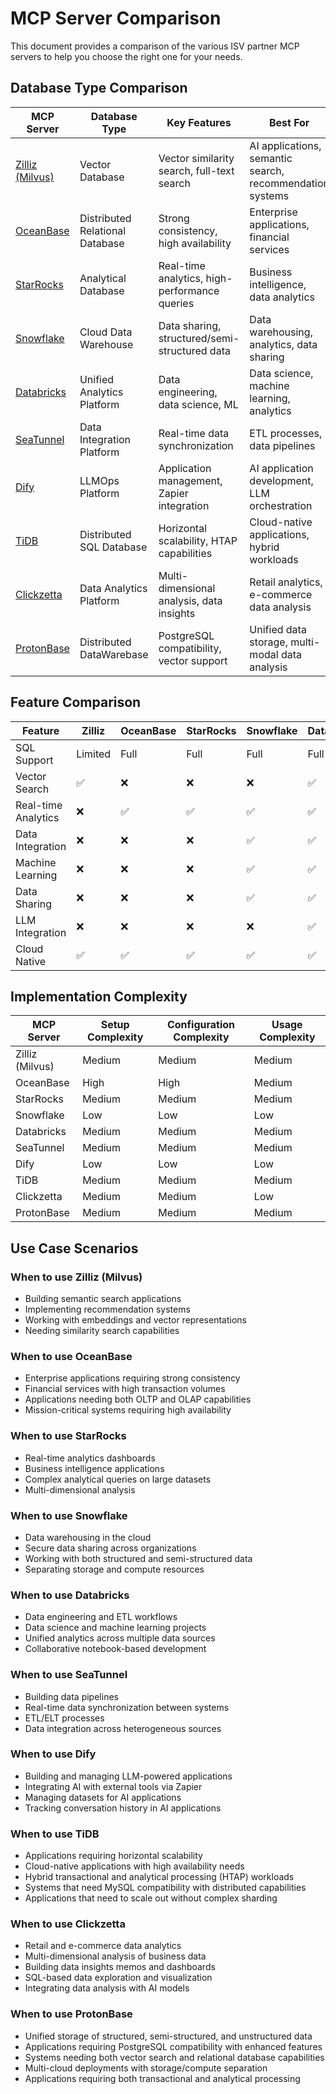# MCP Server Comparison

This document provides a comparison of the various ISV partner MCP servers to help you choose the right one for your needs.

## Database Type Comparison

| MCP Server | Database Type | Key Features | Best For |
|------------|---------------|--------------|----------|
| [Zilliz (Milvus)](./zilliz.md) | Vector Database | Vector similarity search, full-text search | AI applications, semantic search, recommendation systems |
| [OceanBase](./oceanbase.md) | Distributed Relational Database | Strong consistency, high availability | Enterprise applications, financial services |
| [StarRocks](./starrocks.md) | Analytical Database | Real-time analytics, high-performance queries | Business intelligence, data analytics |
| [Snowflake](./snowflake.md) | Cloud Data Warehouse | Data sharing, structured/semi-structured data | Data warehousing, analytics, data sharing |
| [Databricks](./databricks.md) | Unified Analytics Platform | Data engineering, data science, ML | Data science, machine learning, analytics |
| [SeaTunnel](./seatunnel.md) | Data Integration Platform | Real-time data synchronization | ETL processes, data pipelines |
| [Dify](./dify.md) | LLMOps Platform | Application management, Zapier integration | AI application development, LLM orchestration |
| [TiDB](./tidb.md) | Distributed SQL Database | Horizontal scalability, HTAP capabilities | Cloud-native applications, hybrid workloads |
| [Clickzetta](./clickzetta.md) | Data Analytics Platform | Multi-dimensional analysis, data insights | Retail analytics, e-commerce data analysis |
| [ProtonBase](./protonbase.md) | Distributed DataWarebase | PostgreSQL compatibility, vector support | Unified data storage, multi-modal data analysis |

## Feature Comparison

| Feature | Zilliz | OceanBase | StarRocks | Snowflake | Databricks | SeaTunnel | Dify | TiDB | Clickzetta | ProtonBase |
|---------|--------|-----------|-----------|-----------|------------|-----------|------|------|-----------|------------|
| SQL Support | Limited | Full | Full | Full | Full | Limited | No | Full | Full | Full |
| Vector Search | ✅ | ❌ | ❌ | ❌ | ✅ | ❌ | ❌ | ❌ | ❌ | ✅ |
| Real-time Analytics | ❌ | ✅ | ✅ | ✅ | ✅ | ✅ | ❌ | ✅ | ✅ | ✅ |
| Data Integration | ❌ | ❌ | ❌ | ✅ | ✅ | ✅ | ❌ | ❌ | ✅ | ✅ |
| Machine Learning | ❌ | ❌ | ❌ | ✅ | ✅ | ❌ | ✅ | ❌ | ❌ | ✅ |
| Data Sharing | ❌ | ❌ | ❌ | ✅ | ✅ | ❌ | ❌ | ❌ | ✅ | ✅ |
| LLM Integration | ❌ | ❌ | ❌ | ❌ | ✅ | ❌ | ✅ | ❌ | ✅ | ❌ |
| Cloud Native | ✅ | ✅ | ✅ | ✅ | ✅ | ✅ | ✅ | ✅ | ✅ | ✅ |

## Implementation Complexity

| MCP Server | Setup Complexity | Configuration Complexity | Usage Complexity |
|------------|------------------|-------------------------|------------------|
| Zilliz (Milvus) | Medium | Medium | Medium |
| OceanBase | High | High | Medium |
| StarRocks | Medium | Medium | Medium |
| Snowflake | Low | Low | Low |
| Databricks | Medium | Medium | Medium |
| SeaTunnel | Medium | Medium | Medium |
| Dify | Low | Low | Low |
| TiDB | Medium | Medium | Medium |
| Clickzetta | Medium | Medium | Low |
| ProtonBase | Medium | Medium | Medium |

## Use Case Scenarios

### When to use Zilliz (Milvus)
- Building semantic search applications
- Implementing recommendation systems
- Working with embeddings and vector representations
- Needing similarity search capabilities

### When to use OceanBase
- Enterprise applications requiring strong consistency
- Financial services with high transaction volumes
- Applications needing both OLTP and OLAP capabilities
- Mission-critical systems requiring high availability

### When to use StarRocks
- Real-time analytics dashboards
- Business intelligence applications
- Complex analytical queries on large datasets
- Multi-dimensional analysis

### When to use Snowflake
- Data warehousing in the cloud
- Secure data sharing across organizations
- Working with both structured and semi-structured data
- Separating storage and compute resources

### When to use Databricks
- Data engineering and ETL workflows
- Data science and machine learning projects
- Unified analytics across multiple data sources
- Collaborative notebook-based development

### When to use SeaTunnel
- Building data pipelines
- Real-time data synchronization between systems
- ETL/ELT processes
- Data integration across heterogeneous sources

### When to use Dify
- Building and managing LLM-powered applications
- Integrating AI with external tools via Zapier
- Managing datasets for AI applications
- Tracking conversation history in AI applications

### When to use TiDB
- Applications requiring horizontal scalability
- Cloud-native applications with high availability needs
- Hybrid transactional and analytical processing (HTAP) workloads
- Systems that need MySQL compatibility with distributed capabilities
- Applications that need to scale out without complex sharding

### When to use Clickzetta
- Retail and e-commerce data analytics
- Multi-dimensional analysis of business data
- Building data insights memos and dashboards
- SQL-based data exploration and visualization
- Integrating data analysis with AI models

### When to use ProtonBase
- Unified storage of structured, semi-structured, and unstructured data
- Applications requiring PostgreSQL compatibility with enhanced features
- Systems needing both vector search and relational database capabilities
- Multi-cloud deployments with storage/compute separation
- Applications requiring both transactional and analytical processing

